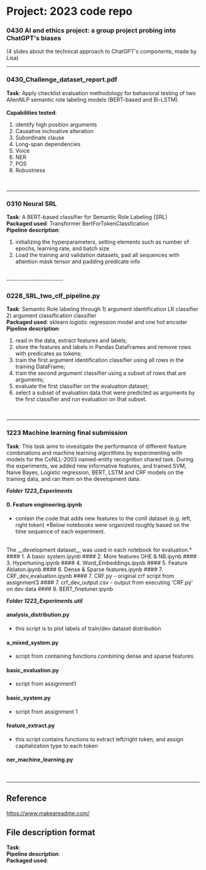 # Project: 2023 code repo


### 0430 AI and ethics project: a group project probing into ChatGPT's biases
(4 slides about the technical approach to ChatGPT's components, made by Lisa)

 -----------------------


### 0430_Challenge_dataset_report.pdf
__Task__: Apply checklist evaluation methodology for behavioral testing of two AllenNLP semantic role labeling models (BERT-based and Bi-LSTM).
<br>
<br>
__Capabilities tested__:
1) identify high position arguments
2) Causative inchoative alteration
3) Subordinate clause
4) Long-span dependencies
5) Voice
6) NER
7) POS
8) Robustness
<br>

 -----------------------

### 0310 Neural SRL
__Task__: A BERT-based classifier for Semantic Role Labeling (SRL)  <br>
__Packaged used__: Transformer BertForTokenClassfication  <br>
__Pipeline description__:
1) initializing the hyperparameters, setting elements such as number of epochs, learning rate, and batch size
2) Load the training and validation datasets, pad all sequences with attention mask tensor and padding predicate info
<br>
 -----------------------

### 0228_SRL_two_clf_pipeline.py
__Task__: Semantic Role labeling through 1) argument identification LR classifier 2) argument classification classifier <br>
__Packaged used__: sklearn logistic regression model and one hot encoder  <br>
__Pipeline description__:
1) read in the data, extract features and labels;
2) store the features and labels in Pandas DataFrames and remove rows with predicates as tokens;
3) train the first argument identification classifier using all rows in the training DataFrame;
4) train the second argument classifier using a subset of rows that are arguments;
5) evaluate the first classifier on the evaluation dataset;
6) select a subset of evaluation data that were predicted as arguments by the first classifier and run evaluation on that subset.
<br>

--------------------------------

### 1223 Machine learning final submission
__Task__: This task aims to investigate the performance of different feature combinations and machine learning algorithms by experimenting with models for the CoNLL-2003 named-entity recognition shared task. During the experiments, we added new informative features, and trained SVM, Naive Bayes, Logistic regression, BERT, LSTM and CRF models on the training data, and ran them on the development data.

*__Folder 1223_Experiments__*
#### 0. Feature engineering.ipynb
- contain the code that adds new features to the conll dataset (e.g. left, right token)
*Below notebooks were organized roughly based on the time sequence of each experiment.
<br>
The __development dataset__ was used in each notebook for evaluation.*
#### 1. A basic system.ipynb
#### 2. More features OHE & NB.ipynb
#### 3. Hypertuning.ipynb
#### 4. Word_Embeddings.ipynb
#### 5. Feature Ablaton.ipynb
#### 6. Dense & Sparse features.ipynb
#### 7. CRF_dev_evaluation.ipynb
#### 7. CRF.py
- original crf script from assignment3
#### 7. crf_dev_output.csv
- output from executing 'CRF.py' on dev data
#### 8. BERT_finetuner.ipynb

<br />

*__Folder 1223_Experiments.util__*
#### analysis_distribution.py
- this script is to plot labels of train/dev dataset distribution
#### a_mixed_system.py
- script from containing functions combining dense and sparse features
#### basic_evaluation.py
- script from assignment1
#### basic_system.py
- script from assignment 1
#### feature_extract.py
- this script contains functions to extract left/right token, and assign capitalization type to each token
#### ner_machine_learning.py

<br>

--------------------------------

## Reference
https://www.makeareadme.com/

## File description format <br>
__Task__: <br>
__Pipeline description__:  <br>
__Packaged used__: <br>

